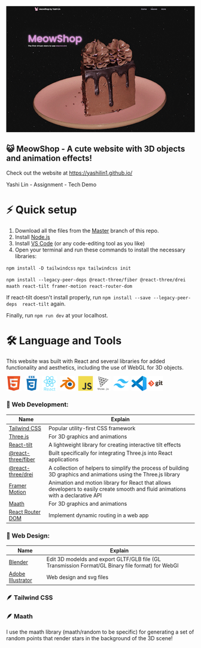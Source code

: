 <div id="header" align="center">
  <img src="https://github.com/YashiLin1/YashiLin1.github.io/blob/cs732-se75-assignment-yilin927-YashiLin/demogif.gif?raw=true"/>
</div>

## :smiley_cat: MeowShop - A cute website with 3D objects and animation effects!
Check out the website at https://yashilin1.github.io/

Yashi Lin - Assignment - Tech Demo


# ⚡ Quick setup
1. Download all the files from the [Master](https://github.com/UOA-CS732-SE750-Students-2023/cs732-se75-assignment-yilin927-YashiLin/tree/master) branch of this repo.
2. Install [Node.js](https://nodejs.org/en)
3. Install [VS Code](https://code.visualstudio.com/) (or any code-editing tool as you like)
3. Open your terminal and run these commands to install the necessary libraries:

`npm install -D tailwindcss` `npx tailwindcss init`

`npm install --legacy-peer-deps @react-three/fiber @react-three/drei maath react-tilt framer-motion react-router-dom`

If react-tilt doesn't install properly, run `npm install --save --legacy-peer-deps  react-tilt` again. 

Finally, run `npm run dev` at your localhost.

# :hammer_and_wrench: Language and Tools
This website was built with React and several libraries for added functionality and aesthetics, including the use of WebGL for 3D objects.

<div>
  <img src="https://github.com/devicons/devicon/blob/master/icons/html5/html5-original.svg" title="HTML5" alt="HTML" width="40" height="40"/>&nbsp;
  <img src="https://github.com/devicons/devicon/blob/master/icons/css3/css3-plain-wordmark.svg"  title="CSS3" alt="CSS" width="40" height="40"/>&nbsp;
  <img src="https://github.com/devicons/devicon/blob/master/icons/react/react-original-wordmark.svg" title="React" alt="React" width="40" height="40"/>&nbsp;
  <img src="https://raw.githubusercontent.com/devicons/devicon/1119b9f84c0290e0f0b38982099a2bd027a48bf1/icons/blender/blender-original.svg" title="Blender" alt="Blender" width="40" height="40"/>&nbsp;
  <img src="https://github.com/devicons/devicon/blob/master/icons/javascript/javascript-original.svg" title="JavaScript" alt="JavaScript" width="40" height="40"/>&nbsp;
  <img src="https://raw.githubusercontent.com/devicons/devicon/1119b9f84c0290e0f0b38982099a2bd027a48bf1/icons/threejs/threejs-original-wordmark.svg" title="threejs"  alt="threejs" width="40" height="40"/>&nbsp;
  <img src="https://raw.githubusercontent.com/devicons/devicon/1119b9f84c0290e0f0b38982099a2bd027a48bf1/icons/tailwindcss/tailwindcss-plain.svg" title="tailwindcss"  alt="tailwindcss" width="40" height="40"/>&nbsp;
  <img src="https://raw.githubusercontent.com/devicons/devicon/1119b9f84c0290e0f0b38982099a2bd027a48bf1/icons/vscode/vscode-original.svg" title="vscode" **alt="vscode" width="40" height="40"/>
  <img src="https://github.com/devicons/devicon/blob/master/icons/git/git-original-wordmark.svg" title="Git" **alt="Git" width="40" height="40"/>
</div>

### :blue_heart: Web Development:
| Name  | Explain |
| ------------- | ------------- |
| [Tailwind CSS](https://tailwindcss.com/)  | Popular utility-first CSS framework  |
| [Three.js](https://threejs.org/)  | For 3D graphics and animations  |
| [React-tilt](https://www.npmjs.com/package/react-tilt)  | A lightweight library for creating interactive tilt effects  |
| [@react-three/fiber](https://docs.pmnd.rs/react-three-fiber/getting-started/introduction)  | Built specifically for integrating Three.js into React applications  |
| [@react-three/drei](https://github.com/pmndrs/drei) | A collection of helpers to simplify the process of building 3D graphics and animations using the Three.js library  |
| [Framer Motion](https://github.com/framer/motion)  | Animation and motion library for React that allows developers to easily create smooth and fluid animations with a declarative API  |
| [Maath](https://github.com/pmndrs/maath)  | For 3D graphics and animations  | 
| [React Router DOM](https://reactrouter.com/en/main/start/tutorial)  | Implement dynamic routing in a web app | 

### :purple_heart: Web Design:
| Name  | Explain |
| ------------- | ------------- |
| [Blender](https://www.blender.org/)  | Edit 3D modelds and export GLTF/GLB file (GL Transmission Format/GL Binary file format) for WebGl |
| [Adobe Illustrator](https://www.adobe.com/products/illustrator.html)  | Web design and svg files |

### 🪶 Tailwind CSS


### 🪶 Maath
I use the maath library (maath/random to be specific) for generating a set of random points that render stars in the background of the 3D scene!

